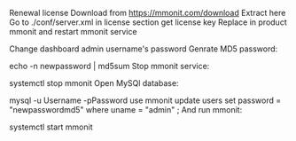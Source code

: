 Renewal license
Download from https://mmonit.com/download
Extract here
Go to ./conf/server.xml in license section get license key
Replace in product mmonit and restart mmonit service

Change dashboard admin username's password
Genrate MD5 password:

echo -n newpassword | md5sum
Stop mmonit service:

systemctl stop mmonit
Open MySQl database:

mysql -u Username -pPassword
use mmonit
update users set password = "newpasswordmd5" where uname = "admin" ;
And run mmonit:

systemctl start mmonit
